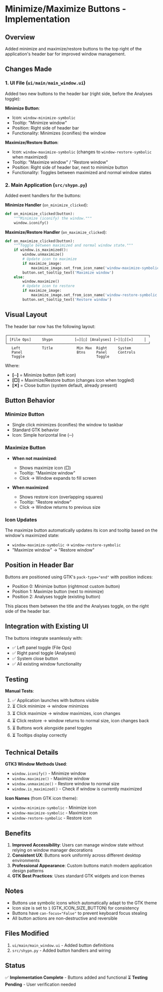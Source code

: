 # Minimize/Maximize Buttons - Implementation

## Overview
Added minimize and maximize/restore buttons to the top right of the application's header bar for improved window management.

## Changes Made

### 1. UI File (`ui/main/main_window.ui`)

Added two new buttons to the header bar (right side, before the Analyses toggle):

**Minimize Button**:
- Icon: `window-minimize-symbolic`
- Tooltip: "Minimize window"
- Position: Right side of header bar
- Functionality: Minimizes (iconifies) the window

**Maximize/Restore Button**:
- Icon: `window-maximize-symbolic` (changes to `window-restore-symbolic` when maximized)
- Tooltip: "Maximize window" / "Restore window"
- Position: Right side of header bar, next to minimize button
- Functionality: Toggles between maximized and normal window states

### 2. Main Application (`src/shypn.py`)

Added event handlers for the buttons:

**Minimize Handler** (`on_minimize_clicked`):
```python
def on_minimize_clicked(button):
    """Minimize (iconify) the window."""
    window.iconify()
```

**Maximize/Restore Handler** (`on_maximize_clicked`):
```python
def on_maximize_clicked(button):
    """Toggle between maximized and normal window state."""
    if window.is_maximized():
        window.unmaximize()
        # Update icon to maximize
        if maximize_image:
            maximize_image.set_from_icon_name('window-maximize-symbolic', Gtk.IconSize.BUTTON)
        button.set_tooltip_text('Maximize window')
    else:
        window.maximize()
        # Update icon to restore
        if maximize_image:
            maximize_image.set_from_icon_name('window-restore-symbolic', Gtk.IconSize.BUTTON)
        button.set_tooltip_text('Restore window')
```

## Visual Layout

The header bar now has the following layout:

```
┌─────────────────────────────────────────────────────────────────┐
│ [File Ops]     Shypn          [▭][□] [Analyses] [─][□][✕]     │
└─────────────────────────────────────────────────────────────────┘
   Left          Title           Min Max  Right     System
   Panel                         Btns     Panel     Controls
   Toggle                                 Toggle
```

Where:
- **[─]** = Minimize button (left icon)
- **[□]** = Maximize/Restore button (changes icon when toggled)
- **[✕]** = Close button (system default, already present)

## Button Behavior

### Minimize Button
- Single click minimizes (iconifies) the window to taskbar
- Standard GTK behavior
- Icon: Simple horizontal line (─)

### Maximize Button
- **When not maximized**:
  - Shows maximize icon (□)
  - Tooltip: "Maximize window"
  - Click → Window expands to fill screen
  
- **When maximized**:
  - Shows restore icon (overlapping squares)
  - Tooltip: "Restore window"
  - Click → Window returns to previous size

### Icon Updates
The maximize button automatically updates its icon and tooltip based on the window's maximized state:
- `window-maximize-symbolic` → `window-restore-symbolic`
- "Maximize window" → "Restore window"

## Position in Header Bar

Buttons are positioned using GTK's `pack-type="end"` with position indices:
- Position 0: Minimize button (rightmost custom button)
- Position 1: Maximize button (next to minimize)
- Position 2: Analyses toggle (existing button)

This places them between the title and the Analyses toggle, on the right side of the header bar.

## Integration with Existing UI

The buttons integrate seamlessly with:
- ✅ Left panel toggle (File Ops)
- ✅ Right panel toggle (Analyses)
- ✅ System close button
- ✅ All existing window functionality

## Testing

**Manual Tests**:
1. ✅ Application launches with buttons visible
2. ⏳ Click minimize → window minimizes
3. ⏳ Click maximize → window maximizes, icon changes
4. ⏳ Click restore → window returns to normal size, icon changes back
5. ⏳ Buttons work alongside panel toggles
6. ⏳ Tooltips display correctly

## Technical Details

**GTK3 Window Methods Used**:
- `window.iconify()` - Minimize window
- `window.maximize()` - Maximize window
- `window.unmaximize()` - Restore window to normal size
- `window.is_maximized()` - Check if window is currently maximized

**Icon Names** (from GTK icon theme):
- `window-minimize-symbolic` - Minimize icon
- `window-maximize-symbolic` - Maximize icon
- `window-restore-symbolic` - Restore icon

## Benefits

1. **Improved Accessibility**: Users can manage window state without relying on window manager decorations
2. **Consistent UX**: Buttons work uniformly across different desktop environments
3. **Professional Appearance**: Custom buttons match modern application design patterns
4. **GTK Best Practices**: Uses standard GTK widgets and icon themes

## Notes

- Buttons use symbolic icons which automatically adapt to the GTK theme
- Icon size is set to `1` (GTK_ICON_SIZE_BUTTON) for consistency
- Buttons have `can-focus="False"` to prevent keyboard focus stealing
- All button actions are non-destructive and reversible

## Files Modified

1. `ui/main/main_window.ui` - Added button definitions
2. `src/shypn.py` - Added button handlers and wiring

## Status

✅ **Implementation Complete** - Buttons added and functional
⏳ **Testing Pending** - User verification needed
